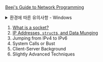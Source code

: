 [Beej's Guide to Network Programming](https://beej.us/guide/bgnet/)

<details>
<summary>환경에 따른 유의사항 - Windows</summary>

- 언급되는 시스템 헤더를 무시하고 다음을 include

  ```c
  #include <winsock2.h>
  #include <ws2tcpip.h>
  ```

- `winsock2`: Windows socket library의 "새로운" 버전
- `windows.h`를 include하면 `winsock.h`를 불러오기 때문에 `winsock2`와 충돌이 발생한다.
- `windows.h`를 include해야 한다면...

  ```c
  #define WIN32_LEAN_AND_MEAN

  #include <windows.h>
  #include <winsock2.h>
  ```

- 소켓 라이브러리를 이용해 무언가 하기 전에 `WSAStartup()`을 호출해야 한다.
  - Winsock 버전을 확인해야 한다.

  ```c
  #include <winsock2.h>

  {
    WSADATA wsaData;

    if (WSAStartup(MAKEWORD(2, 2), &wsaData) != 0) {
      fprintf(stderr, "WSAStartup failed.\n");
      exit(1);
    }

    if (LOBYTE(wsaData.wVersion) != 2 ||
        HIBYTE(wsaData.wVersion) != 2)
    {
        fprintf(stderr,"Versiion 2.2 of Winsock is not available.\n");
        WSACleanup();
        exit(2);
    }
  }
  ```

- 이외에도 참고할 사항이 여럿 있음

</details>

1. [What is a socket?](./01-socket.md)
2. [IP Addresses, `struct`s, and Data Munging](./02-ip.md)
3. Jumping from IPv4 to IPv6
4. System Calls or Bust
5. Client-Server Background
6. Slightly Advanced Techniques
